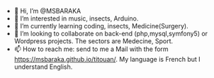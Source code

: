 - 👋 Hi, I’m @MSBARAKA
- 👀 I’m interested in music, insects, Arduino.
- 🌱 I’m currently learning coding, insects, Medicine(Surgery).
- 💞️ I’m looking to collaborate on back-end (php,mysql,symfony5) or Wordpress projects. The sectors are Medecine, Sport.
- 📫 How to reach me: send to me a Mail with the form https://msbaraka.github.io/titouan/. My language is French but I understand English.

<!---
MSBARAKA/MSBARAKA is a ✨ special ✨ repository because its `README.md` (this file) appears on your GitHub profile.
You can click the Preview link to take a look at your changes.
--->
